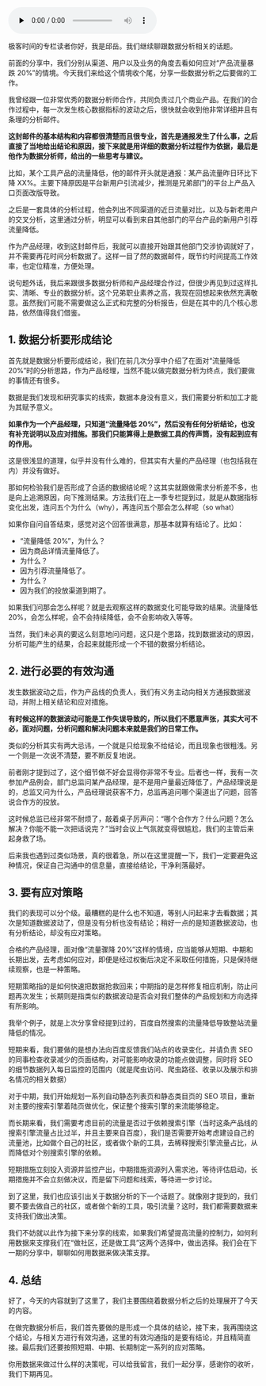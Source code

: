 <audio id="audio" title="25 | 突发式流量数据暴跌，产品经理应该如何应对？【处理篇】" controls="" preload="none"><source id="mp3" src="https://static001.geekbang.org/resource/audio/6d/f3/6d7abd2a16e097b9aff5a8736277e2f3.mp3"></audio>

极客时间的专栏读者你好，我是邱岳。我们继续聊跟数据分析相关的话题。

前面的分享中，我们分别从渠道、用户以及业务的角度去看如何应对“产品流量暴跌 20%”的情境。今天我们来给这个情境收个尾，分享一些数据分析之后要做的工作。

我曾经跟一位非常优秀的数据分析师合作，共同负责过几个商业产品。在我们的合作过程中，每一次发生核心数据指标的波动之后，很快就会收到他非常详细并且有条理的分析邮件。

**这封邮件的基本结构和内容都很清楚而且很专业，首先是通报发生了什么事，之后直接了当地给出结论和原因，接下来就是用详细的数据分析过程作为依据，最后是他作为数据分析师，给出的一些思考与建议。**

比如，某个工具产品的流量降低，他的邮件开头就是通报：某产品流量昨日环比下降 XX%。主要下降原因是平台新用户引流减少，推测是兄弟部门的平台上产品入口页面改版导致。

之后是一套具体的分析过程，他会列出不同渠道的近日流量对比，以及与新老用户的交叉分析，这里通过分析，明显可以看到来自其他部门的平台产品的新用户引荐流量降低。

作为产品经理，收到这封邮件后，我就可以直接开始跟其他部门交涉协调就好了，并不需要再花时间分析数据了。这样一目了然的数据邮件，既节约时间提高工作效率，也定位精准，方便处理。

说句题外话，我后来跟很多数据分析师和产品经理合作过，但很少再见到过这样扎实、清晰、专业的数据分析。这个兄弟职业素养之高，我现在回想起来依然充满敬意。虽然我们可能不需要做这么正式和完整的分析报告，但是在其中的几个核心思路，依然值得我们借鉴。

## 1. 数据分析要形成结论

首先就是数据分析要形成结论，我们在前几次分享中介绍了在面对“流量降低 20%”时的分析思路，作为产品经理，当然不能以做完数据分析为终点，我们要做的事情还有很多。

数据是我们发现和研究事实的线索，数据本身没有意义，我们需要分析和加工才能为其赋予意义。

**如果作为一个产品经理，只知道“流量降低 20%”，然后没有任何分析结论，也没有补充说明以及应对措施。那我们只能算得上是数据工具的传声筒，没有起到应有的作用。**

这是很浅显的道理，似乎并没有什么难的，但其实有大量的产品经理（也包括我在内）并没有做好。

那如何检验我们是否形成了合适的数据结论呢？这其实就跟做需求分析差不多，也是向上追溯原因，向下推测结果。方法我们在上一季专栏提到过，就是从数据指标变化出发，连问五个为什么（why），再连问五个那会怎么样呢（so what）

如果你自问自答结束，感觉对这个回答很满意，那基本就算有结论了。比如：

- “流量降低 20%”，为什么？
- 因为商品详情流量降低了。
- 为什么？
- 因为引荐流量降低了。
- 为什么？
- 因为我们的投放渠道到期了。

如果我们问那会怎么样呢？就是去观察这样的数据变化可能导致的结果。流量降低 20%，会怎么样呢，会不会持续降低，会不会影响收入等等。

当然，我们未必真的要这么刻意地问问题，这只是个思路，找到数据波动的原因，分析可能产生的结果，合起来就能形成一个不错的数据分析结论。

## 2. 进行必要的有效沟通

发生数据波动之后，作为产品线的负责人，我们有义务主动向相关方通报数据波动，并附上相关结论和应对措施。

**有时候这样的数据波动可能是工作失误导致的，所以我们不愿意声张，其实大可不必，面对问题，分析问题和解决问题本来就是我们的日常工作。**

类似的分析其实有两大忌讳，一个就是只给现象不给结论，而且现象也很粗浅。另一个则是一次说不清楚，要不断反复地说。

前者刚才提到过了，这个细节做不好会显得你非常不专业。后者也一样，我有一次参加产品例会，部门总监问某产品经理，是不是用户量最近降低了，产品经理说是的，总监又问为什么，产品经理说获客不力，总监再追问哪个渠道出了问题，回答说合作方的投放。

这时候总监已经非常不耐烦了，敲着桌子厉声问：“哪个合作方？什么问题？怎么解决？你能不能一次把话说完？”当时会议上气氛就变得很尴尬，我们的主管后来起身救了场。

后来我也遇到过类似场景，真的很着急，所以在这里提醒一下，我们一定要避免这种情况，保证自己沟通中的信息量，直接给结论，干净利落最好。

## 3. 要有应对策略

我们的表现可以分个级。最糟糕的是什么也不知道，等别人问起来才去看数据；其次是知道数据波动了，但是没有分析也没有结论；稍好一点的是知道数据波动，也有分析结论，却没有应对策略。

合格的产品经理，面对像“流量骤降 20%”这样的情境，应当能够从短期、中期和长期出发，去考虑如何应对，即便是经过权衡后决定不采取任何措施，只是保持继续观察，也是一种策略。

短期策略指的是如何快速把数据抢救回来；中期指的是怎样修复相应机制，防止问题再次发生；长期则是指类似的数据波动是否会对我们整体的产品规划和方向选择有所影响。

我举个例子，就是上次分享曾经提到过的，百度自然搜索的流量降低导致整站流量降低的情况。

短期来看，我们要做的是想办法向百度反馈我们站点的收录变化，并请负责 SEO 的同事检查收录减少的页面结构，对可能影响收录的功能点做调整，同时将 SEO 的细节数据列入每日监控的范围内（就是爬虫访问、爬虫路径、收录以及展示和排名情况的相关数据）

对于中期，我们开始规划一系列自动静态列表页和静态类目页的 SEO 项目，重新对主要的搜索引擎着陆页做优化，保证整个搜索引擎的来流能够稳定。

而长期来看，我们需要考虑目前的流量是否过于依赖搜索引擎（当时这条产品线的搜索引擎流量占比过半，并且主要来自百度），我们是否需要开始考虑建设自己的流量池，比如做个自己的社区，或者做个新的工具，去稀释搜索引擎流量占比，从而降低对个别搜索引擎的依赖。

短期措施立刻投入资源并监控产出，中期措施资源列入需求池，等待评估启动，长期措施并不会立刻做决议，而是留下问题和线索，等待进一步讨论。

到了这里，我们也应该引出关于数据分析的下一个话题了。就像刚才提到的，我们要不要去做自己的社区，或者做个新的工具，吸引流量？这时，我们都需要数据来支持我们做出决策。

我们不妨就以此作为接下来分享的线索，如果我们希望提高流量的控制力，如何利用数据来支撑我们在“做社区，还是做工具”这两个选择中，做出选择。我们会在下一期的分享中，聊聊如何用数据来做决策支撑。

## 4. 总结

好了，今天的内容就到了这里了，我们主要围绕着数据分析之后的处理展开了今天的内容。

在做完数据分析后，我们首先要做的是形成一个具体的结论，接下来，我再围绕这个结论，与相关方进行有效沟通，这里的有效沟通指的是要有结论，并且精简直接。最后我们还要按照短期、中期、长期制定一系列的应对策略。

你用数据来做过什么样的决策呢，可以给我留言，我们一起分享，感谢你的收听，我们下期再见。


